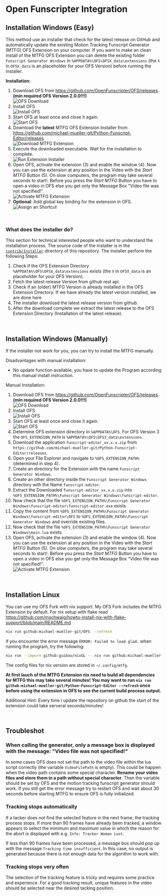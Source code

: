 # Open Funscripter Integration

## Installation Windows (Easy)

This method use an installer that check for the latest release on GitHub and automatically update the existing Motion Tracking Funscript Generator (MTFG) OFS Extension on your computer. If you want to make an clean install of the MTFG OFS Extension you can delete the existing folder `Funscript Generator Windows` in `%APPDATA%\OFS\OFSX_data\extensions` (the `X` in `OFSX_data` is an placeholder for your OFS Version) before running the installer.

**Installation:**

1. Download OFS from https://github.com/OpenFunscripter/OFS/releases. **(min required OFS Version 2.0.0!!!)**
   <br> ![OFS Download](./images/ofs_installation_01.jpg)
2. Install OFS
   <br> ![Install OFS](./images/ofs_installation_03.jpg)
3. Start OFS at least once and close it again.
   <br> ![Start OFS](./images/ofs_installation_04.jpg)
4. Download the **latest** MTFG OFS Extension Installer from https://github.com/michael-mueller-git/Python-Funscript-Editor/releases.
   <br> ![Download MTFG Extension](./images/ofs_extension_01.jpg)
5. Execute the downloaded executable. Wait for the installation to complete.
   <br> ![Run Extension Installer](./images/ofs_extension_02.jpg)
6. Open OFS, activate the extension (3) and enable the window (4). Now you can use the extension at any position in the Video with the _Start MTFG_ Button (5). On slow computers, the program may take several seconds to start!. Before you press the _Start MTFG_ Button you have to open a video in OFS else you get only the Message Box "Video file was not specified!".
   <br> ![Activate MTFG Extension](./images/ofs_extension_03.jpg)
7. **Optional**: Add global key binding for the extension in OFS.
   <br> ![Assign an Shortcut](./images/ofs_extension_04.jpg)

<br>

### What does the installer do?

This section for technical interested people who want to understand the installation process. The source code of the installer is in the [`contrib/Installer`](https://github.com/michael-mueller-git/Python-Funscript-Editor/tree/main/contrib/Installer) directory of this repository. The installer perform the following Steps:

1. Check if the OFS Extension Directory `%APPDATA%\OFS\OFSX_data\extensions` exists (the `X` in `OFSX_data` is an placeholder for your OFS Version).
2. Fetch the latest release Version from github rest api.
3. Check if an (older) MTFG Version is already installed in the OFS Extension Directory: If we have already the latest version installed, we are done here
4. The installer download the latest release version from github.
5. After the download complete we extract the latest release to the OFS Extension Directory (Installation of the latest release).

<br>

## Installation Windows (Manually)

If the installer not work for you, you can try to install the MTFG manually.

Disadvantages with manual installation:

- No update function available, you have to update the Program according this manual install instruction.

Manual Installation:

1. Download OFS from https://github.com/OpenFunscripter/OFS/releases. **(min required OFS Version 2.0.0!!!)**
   <br> ![OFS Download](./images/ofs_installation_01.jpg)
2. Install OFS
   <br> ![Install OFS](./images/ofs_installation_03.jpg)
3. Start OFS at least once and close it again.
   <br> ![Start OFS](./images/ofs_installation_04.jpg)
4. Determine OFS extension directory in `%APPDATA%\OFS`. For OFS Version 3 the `OFS_EXTENSION_PATH` is `%APPDATA%\OFS\OFS3_data\extensions`.
5. Download the application `funscript-editor_vx.x.x.zip` from `https://github.com/michael-mueller-git/Python-Funscript-Editor/releases`.
6. Open your File Explorer and navigate to `%OFS_EXTENSION_PATH%` (determined in step 4).
7. Create an directory for the Extension with the name `Funscript Generator Windows`.
8. Create an other directory inside the `Funscript Generator Windows` directory with the Name `funscript-editor`.
9. Extract the Downloaded `funscript-editor_vx.x.x.zip` into `%OFS_EXTENSION_PATH%\Funscript Generator Windows\funscript-editor`.
10. Now check that the file `%OFS_EXTENSION_PATH%\Funscript Generator Windows\funscript-editor\funscript-editor.exe` exists.
11. Copy the content from `%OFS_EXTENSION_PATH%\Funscript Generator Windows\funscript-editor\OFS` to `%OFS_EXTENSION_PATH%\Funscript Generator Windows` and override existing files.
12. Now check that the file `%OFS_EXTENSION_PATH%\Funscript Generator Windows\main.lua` exists.
13. Open OFS, activate the extension (3) and enable the window (4). Now you can use the extension at any position in the Video with the _Start MTFG_ Button (5). On slow computers, the program may take several seconds to start!. Before you press the _Start MTFG_ Button you have to open a video in OFS else you get only the Message Box "Video file was not specified!".
    <br> ![Activate MTFG Extension](./images/ofs_extension_03.jpg)

<br>

## Installation Linux

You can use my OFS Fork with nix support. My OFS Fork includes the MTFG Extension by default. For nix setup with flake read https://github.com/mschwaig/howto-install-nix-with-flake-support/blob/main/README.md

```sh
nix run github:michael-mueller-git/OFS --refresh
```

if you encounter the error message `ÈRROR: Failed to load glad.` when running the program, try the following:

```sh
nix run --impure github:guibou/nixGL -- nix run github:michael-mueller-git/OFS --refresh
```

The config files for nix version are stored in `~/.config/mtfg`.

**At first lauch of the MTFG Extension nix need to build all dependencies for MTFG this may take several minutes! You may want to run `nix run github:michael-mueller-git/Python-Funscript-Editor --refresh` once before using the extension in OFS to see the current build process output.**

Additional Hint: Every time i update the repository on github the start of the extension could take serveral seconds/minutes!

<br>

## Troubleshot

### When calling the generator, only a message box is displayed with the message: "Video file was not specified!"

In some cases OFS does not set the path to the video file within the lua script correctly (the variable `VideoFilePath` is empty). This could be happen when the video path contains some special character. **Rename your video files and store them in a path without special character**. Then the variable should be set by OFS and the motion tracking funscript generator should work. If you still get the error message try to restart OFS and wait about 30 seconds before starting MTFG to ensure OFS is fully initialized.

### Tracking stops automatically

If a tacker does not find the selected feature in the next frame, the tracking process stops. If more than 90 frames have already been tracked, a window appears to select the minimum and maximum value in which the reason for the abort is displayed with e.g. `Info: Tracker Woman Lost`.

If less than 90 frames have been processed, a message box should pop up with the message `Tracking time insufficient`. In this case, no output is generated because there is not enough data for the algorithm to work with.

### Tracking stops very often

The selection of the tracking feature is tricky and requires some practice and experience. For a good tracking result, unique features in the video should be selected near the desired tacking position.
